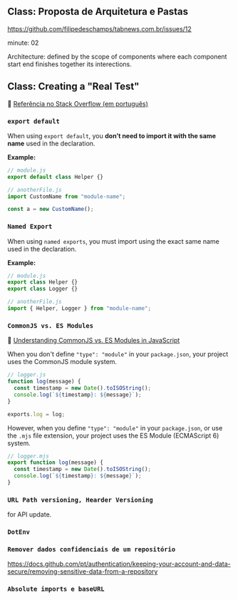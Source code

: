 ## Class: Proposta de Arquitetura e Pastas

https://github.com/filipedeschamps/tabnews.com.br/issues/12

minute: 02

Architecture: defined by the scope of components where each component start end finishes together its interections.

## Class: Creating a "Real Test"

🔗 [Referência no Stack Overflow (em português)](https://pt.stackoverflow.com/questions/399678/qual-%C3%A9-a-diferen%C3%A7a-entre-export-e-export-default)

### `export default`

When using `export default`, you **don’t need to import it with the same name** used in the declaration.

**Example:**

```js
// module.js
export default class Helper {}

// anotherFile.js
import CustomName from "module-name";

const a = new CustomName();
```

### `Named Export`

When using `named exports`, you must import using the exact same name used in the declaration.

**Example:**

```js
// module.js
export class Helper {}
export class Logger {}

// anotherFile.js
import { Helper, Logger } from "module-name";
```

### `CommonJS vs. ES Modules`

🔗 [Understanding CommonJS vs. ES Modules in JavaScript](https://www.syncfusion.com/blogs/post/js-commonjs-vs-es-modules)

When you don't define `"type": "module"` in your `package.json`, your project uses the CommonJS module system.

```js
// logger.js
function log(message) {
  const timestamp = new Date().toISOString();
  console.log(`${timestamp}: ${message}`);
}

exports.log = log;
```

However, when you define `"type": "module"` in your `package.json`, or use the `.mjs` file extension, your project uses the ES Module (ECMAScript 6) system.

```js
// logger.mjs
export function log(message) {
  const timestamp = new Date().toISOString();
  console.log(`${timestamp}: ${message}`);
}
```

### `URL Path versioning, Hearder Versioning`

for API update.

### `DotEnv`

### `Remover dados confidenciais de um repositório`

https://docs.github.com/pt/authentication/keeping-your-account-and-data-secure/removing-sensitive-data-from-a-repository

### `Absolute imports e baseURL`

